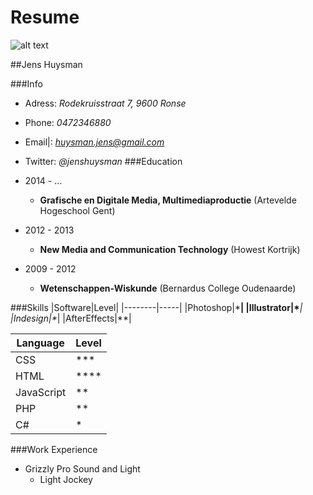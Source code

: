 # Resume

![alt text](https://i.vimeocdn.com/portrait/9226444_300x300.jpg "Jens")

##Jens Huysman

###Info
* Adress: *Rodekruisstraat 7, 9600 Ronse*
* Phone: *0472346880*
* Email|: *huysman.jens@gmail.com*
* Twitter: *@jenshuysman*
###Education
* 2014 - ...
    * **Grafische en Digitale Media, Multimediaproductie** (Artevelde Hogeschool Gent)

* 2012 - 2013
    * **New Media and Communication Technology**  (Howest Kortrijk)

* 2009 - 2012
    * **Wetenschappen-Wiskunde** (Bernardus College Oudenaarde)


###Skills
|Software|Level|
|--------|-----|
|Photoshop|\***|
|Illustrator|\****|
|Indesign|\**|
|AfterEffects|\**|

|Language|Level|
|--------|-----|
|CSS|\***|
|HTML|\****|
|JavaScript|\**|
|PHP|\**|
|C#|\*|

###Work Experience
* Grizzly Pro Sound and Light
    * Light Jockey
